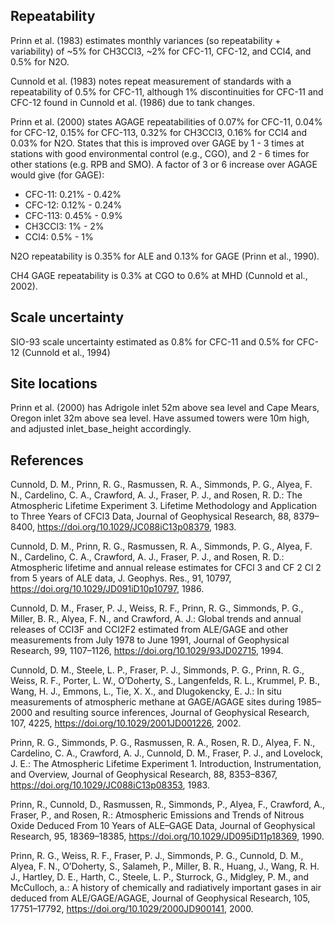 
## Repeatability
Prinn et al. (1983) estimates monthly variances (so repeatability + variability) of ~5% for CH3CCl3, ~2% for CFC-11, CFC-12, and CCl4, and 0.5% for N2O.

Cunnold et al. (1983) notes repeat measurement of standards with a repeatability of 0.5% for CFC-11, although 1% discontinuities for CFC-11 and CFC-12 found in Cunnold et al. (1986) due to tank changes.

Prinn et al. (2000) states AGAGE repeatabilities of 0.07% for CFC-11, 0.04% for CFC-12, 0.15% for CFC-113, 0.32% for CH3CCl3, 0.16% for CCl4 and 0.03% for N2O. States that this is improved over GAGE by 1 - 3 times at stations with good environmental control (e.g., CGO), and 2 - 6 times for other stations (e.g. RPB and SMO). A factor of 3 or 6 increase over AGAGE would give (for GAGE):
- CFC-11: 0.21% - 0.42%
- CFC-12: 0.12% - 0.24%
- CFC-113: 0.45% - 0.9%
- CH3CCl3: 1% - 2%
- CCl4: 0.5% - 1%

N2O repeatability is 0.35% for ALE and 0.13% for GAGE (Prinn et al., 1990).

CH4 GAGE repeatability is 0.3% at CGO to 0.6% at MHD (Cunnold et al., 2002).

## Scale uncertainty

SIO-93 scale uncertainty estimated as 0.8% for CFC-11 and 0.5% for CFC-12 (Cunnold et al., 1994)

## Site locations

Prinn et al. (2000) has Adrigole inlet 52m above sea level and Cape Mears, Oregon inlet 32m above sea level. Have assumed towers were 10m high, and adjusted inlet_base_height accordingly.

## References
Cunnold, D. M., Prinn, R. G., Rasmussen, R. A., Simmonds, P. G., Alyea, F. N., Cardelino, C. A., Crawford, A. J., Fraser, P. J., and Rosen, R. D.: The Atmospheric Lifetime Experiment 3. Lifetime Methodology and Application to Three Years of CFCl3 Data, Journal of Geophysical Research, 88, 8379–8400, https://doi.org/10.1029/JC088iC13p08379, 1983.

Cunnold, D. M., Prinn, R. G., Rasmussen, R. A., Simmonds, P. G., Alyea, F. N., Cardelino, C. A., Crawford, A. J., Fraser, P. J., and Rosen, R. D.: Atmospheric lifetime and annual release estimates for CFCl 3 and CF 2 Cl 2 from 5 years of ALE data, J. Geophys. Res., 91, 10797, https://doi.org/10.1029/JD091iD10p10797, 1986.

Cunnold, D. M., Fraser, P. J., Weiss, R. F., Prinn, R. G., Simmonds, P. G., Miller, B. R., Alyea, F. N., and Crawford, A. J.: Global trends and annual releases of CCI3F and CCI2F2 estimated from ALE/GAGE and other measurements from July 1978 to June 1991, Journal of Geophysical Research, 99, 1107–1126, https://doi.org/10.1029/93JD02715, 1994.

Cunnold, D. M., Steele, L. P., Fraser, P. J., Simmonds, P. G., Prinn, R. G., Weiss, R. F., Porter, L. W., O’Doherty, S., Langenfelds, R. L., Krummel, P. B., Wang, H. J., Emmons, L., Tie, X. X., and Dlugokencky, E. J.: In situ measurements of atmospheric methane at GAGE/AGAGE sites during 1985–2000 and resulting source inferences, Journal of Geophysical Research, 107, 4225, https://doi.org/10.1029/2001JD001226, 2002.

Prinn, R. G., Simmonds, P. G., Rasmussen, R. A., Rosen, R. D., Alyea, F. N., Cardelino, C. A., Crawford, A. J., Cunnold, D. M., Fraser, P. J., and Lovelock, J. E.: The Atmospheric Lifetime Experiment 1. Introduction, Instrumentation, and Overview, Journal of Geophysical Research, 88, 8353–8367, https://doi.org/10.1029/JC088iC13p08353, 1983.

Prinn, R., Cunnold, D., Rasmussen, R., Simmonds, P., Alyea, F., Crawford, A., Fraser, P., and Rosen, R.: Atmospheric Emissions and Trends of Nitrous Oxide Deduced From 10 Years of ALE–GAGE Data, Journal of Geophysical Research, 95, 18369–18385, https://doi.org/10.1029/JD095iD11p18369, 1990.

Prinn, R. G., Weiss, R. F., Fraser, P. J., Simmonds, P. G., Cunnold, D. M., Alyea, F. N., O’Doherty, S., Salameh, P., Miller, B. R., Huang, J., Wang, R. H. J., Hartley, D. E., Harth, C., Steele, L. P., Sturrock, G., Midgley, P. M., and McCulloch,  a.: A history of chemically and radiatively important gases in air deduced from ALE/GAGE/AGAGE, Journal of Geophysical Research, 105, 17751–17792, https://doi.org/10.1029/2000JD900141, 2000.
